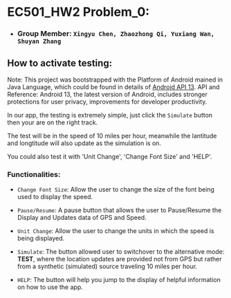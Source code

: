 # EC501_HW2 Problem_0: 

- ### **Group Member:** `Xingyu Chen, Zhaozhong Qi, Yuxiang Wan, Shuyan Zhang`


## How to activate testing:

Note: This project was bootstrapped with the Platform of Android mained in Java Language, which could be found in details of [Android API 13](https://developer.android.com/about). API and Reference: Android 13, the latest version of Android, includes stronger protections for user privacy, improvements for developer productivity.


In our app, the testing is extremely simple, just click the  `Simulate` button then your are on the right track.

The test will be in the speed of 10 miles per hour, meanwhile the lantitude and longtitude will also update as the simulation is on.

You could also test it with  'Unit Change',  'Change Font Size' and  'HELP'.


### Functionalities: 

-   `Change Font Size`: Allow the user to change the size of the font being used to display the speed.

-   `Pause/Resume`: A pause button that allows the user to Pause/Resume the Display and Updates data of GPS and Speed.

-   `Unit Change`: Allow the user to change the units in which the speed is being displayed.

-   `Simulate`: The button allowed user to switchover to the alternative mode: **TEST**, where the location updates are provided not from GPS but rather from a synthetic (simulated) source traveling 10 miles per hour.

-   `HELP`: The button will help you jump to the display of helpful information on how to use the app.
